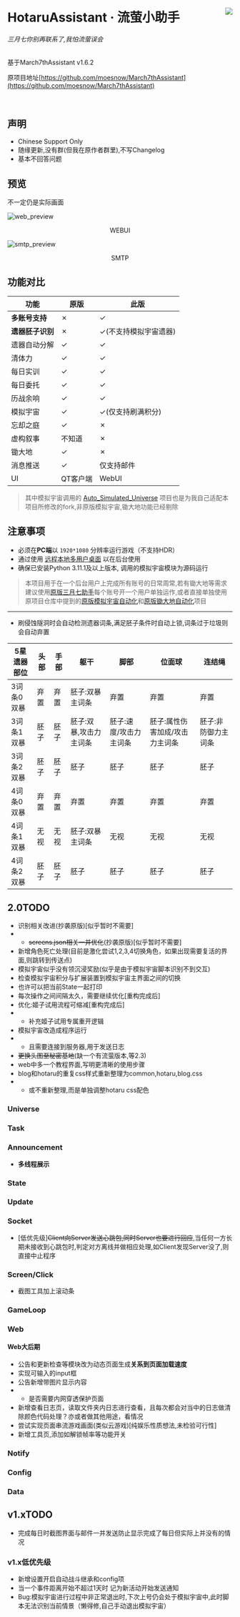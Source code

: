 <div>
<p>
    <img src="./assets/screenshot/Hotaru.png" align="right">
</p>

<h1>
HotaruAssistant · 流萤小助手<br>
</h1>

<h6>三月七你别再联系了,我怕流萤误会</h6>

基于March7thAssistant v1.6.2

原项目地址[https://github.com/moesnow/March7thAssistant](https://github.com/moesnow/March7thAssistant)

<p>
    <img alt="" src="https://img.shields.io/github/v/release/himesamanoyume/HotaruAssistant?style=flat-square&color=4096d8" />
    <img alt="" src="https://img.shields.io/github/downloads/himesamanoyume/HotaruAssistant/total?style=flat-square&color=f18cb9" />
</p>

</div>

## 声明

- Chinese Support Only
- 随缘更新,没有群(但我在原作者群里),不写Changelog
- 基本不回答问题

## 预览

不一定仍是实际画面

![web_preview](./assets/screenshot/web_preview.png)

<center><p>WEBUI</p></center>

![smtp_preview](./assets/screenshot/smtp_preview.png)

<center><p>SMTP</p></center>

## 功能对比

功能|原版|此版
--|--|--
**多账号支持**|&cross;|&check;
**遗器胚子识别**|&cross;|&check;(不支持模拟宇宙遗器)
遗器自动分解|&check;|&check;
清体力|&check;|&check;
每日实训|&check;|&check;
每日委托|&check;|&check;
历战余响|&check;|&check;
模拟宇宙|&check;|&check;(仅支持刷满积分)
忘却之庭|&check;|&cross;
虚构叙事|不知道|&cross;
锄大地|&check;|&cross;
消息推送|&check;|仅支持邮件
UI|QT客户端|WebUI

> 其中模拟宇宙调用的 [Auto_Simulated_Universe](https://github.com/himesamanoyume/Auto_Simulated_Universe) 项目也是为我自己适配本项目所修改的fork,非原版模拟宇宙,锄大地功能已经剔除

## 注意事项

- 必须在**PC端**以 `1920*1080` 分辨率运行游戏（不支持HDR）
- 通过使用 [远程本地多用户桌面](https://asu.stysqy.top/guide/bs.html) 以在后台使用
- 确保已安装Python 3.11.1及以上版本, 调用的模拟宇宙模块为源码运行

> 本项目用于在一个后台用户上完成所有账号的日常周常,若有锄大地等需求建议使用[原版三月七助手](https://github.com/moesnow/March7thAssistant)每个账号开一个用户单独运作,或者直接单独使用原项目仓库中提到的[原版模拟宇宙自动化](https://github.com/CHNZYX/Auto_Simulated_Universe)和[原版锄大地自动化](https://github.com/linruowuyin/Fhoe-Rail)项目

---

- 刷侵蚀隧洞时会自动检测遗器词条,满足胚子条件时自动上锁,词条过于垃圾则会自动弃置

5星遗器部位|头部|手部|躯干|脚部|位面球|连结绳
-|-|-|-|-|-|-|
3词条0双暴|弃置|弃置|胚子:双暴主词条|弃置|弃置|弃置
3词条1双暴|胚子|胚子|胚子:双暴,攻击力主词条|胚子:速度/攻击力主词条|胚子:属性伤害加成/攻击力主词条|胚子:非防御力主词条
3词条2双暴|胚子|胚子|胚子|胚子|胚子|胚子
4词条0双暴|弃置|弃置|弃置|弃置|弃置|弃置
4词条1双暴|无视|无视|胚子:双暴主词条|无视|无视|无视
4词条2双暴|胚子|胚子|胚子|胚子|胚子|胚子

## 2.0TODO

- 识别相关改进(抄袭原版)[似乎暂时不需要]
- - ~~screens.json相关一并优化~~(抄袭原版)[似乎暂时不需要]
- 新增角色死亡处理(目前是激化尝试1,2,3,4切换角色，如果出现需要复活的界面,则跳转到传送点)
- 模拟宇宙似乎没有领沉浸奖励(似乎是由于模拟宇宙脚本识别不到交互)
- 检查模拟宇宙积分与扩展装置到模拟宇宙主界面之间的切换
- 也许可以把当前State一起打印
- 每次操作之间间隔太久，需要继续优化[重构完成后]
- 优化:姬子试用流程可缩减[重构完成后]
- - 补充姬子试用专属重开逻辑
- 模拟宇宙改造成程序运行
- - 且需要连接到服务器,用于发送日志
- ~~更换头图至秘密基地~~(缺一个有流萤版本,等2.3)
- web中多一个教程界面,写明更清晰的使用步骤
- blog和hotaru的重复css样式重新整理为common,hotaru,blog.css
- - 或不重新整理,而是单独调整hotaru css配色

### Universe

### Task

### Announcement
- **多线程展示**

### State

### Update

### Socket
- [低优先级]~~Client向Server发送心跳包,同时Server也要进行回应~~,当任何一方长期未接收到心跳包时,判定对方离线并做相应处理,如Client发现Server没了,则直接中止程序

### Screen/Click
- 截图工具加上滚动条

### GameLoop

### Web

#### Web大后期

- 公告和更新检查等模块改为动态页面生成**关系到页面加载速度**
- 实现可输入的input框
- 公告新增带图片显示内容
- - 是否需要内网穿透保护页面
- 新增查看日志页，读取文件夹内日志进行查看，且每次都会对当中的日志做清除颜色代码处理？亦或者做其他用途，看情况
- 尝试实现页面串流游戏画面(类似云游戏)[纯娱乐性质想法,未检验可行性]
- 新增工具页,添加如解锁帧率等功能开关

### Notify

### Config

### Data

## v1.xTODO

- 完成每日时截图界面与邮件一并发送防止显示完成了每日但实际上并没有的情况

### v1.x低优先级

- 新增设置开启自动战斗继承和config项
- 当一个事件距离开始不超过1天时 记为新活动开始发送通知
- Bug:模拟宇宙进行过程中非正常退出时,下次上号仍会处于模拟宇宙中,此时脚本无法识别当前情景（懒得修,自己手动退出模拟宇宙）